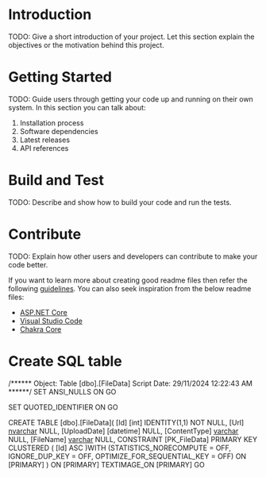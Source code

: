 # Introduction 
TODO: Give a short introduction of your project. Let this section explain the objectives or the motivation behind this project. 

# Getting Started
TODO: Guide users through getting your code up and running on their own system. In this section you can talk about:
1.	Installation process
2.	Software dependencies
3.	Latest releases
4.	API references

# Build and Test
TODO: Describe and show how to build your code and run the tests. 

# Contribute
TODO: Explain how other users and developers can contribute to make your code better. 

If you want to learn more about creating good readme files then refer the following [guidelines](https://docs.microsoft.com/en-us/azure/devops/repos/git/create-a-readme?view=azure-devops). You can also seek inspiration from the below readme files:
- [ASP.NET Core](https://github.com/aspnet/Home)
- [Visual Studio Code](https://github.com/Microsoft/vscode)
- [Chakra Core](https://github.com/Microsoft/ChakraCore)


# Create SQL table 
/****** Object:  Table [dbo].[FileData]    Script Date: 29/11/2024 12:22:43 AM ******/
SET ANSI_NULLS ON
GO

SET QUOTED_IDENTIFIER ON
GO

CREATE TABLE [dbo].[FileData](
	[Id] [int] IDENTITY(1,1) NOT NULL,
	[Url] [nvarchar](max) NULL,
	[UploadDate] [datetime] NULL,
	[ContentType] [varchar](max) NULL,
	[FileName] [varchar](max) NULL,
 CONSTRAINT [PK_FileData] PRIMARY KEY CLUSTERED 
(
	[Id] ASC
)WITH (STATISTICS_NORECOMPUTE = OFF, IGNORE_DUP_KEY = OFF, OPTIMIZE_FOR_SEQUENTIAL_KEY = OFF) ON [PRIMARY]
) ON [PRIMARY] TEXTIMAGE_ON [PRIMARY]
GO